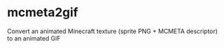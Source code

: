 # mcmeta2gif
Convert an animated Minecraft texture (sprite PNG + MCMETA descriptor) to an animated GIF
